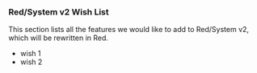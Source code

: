 ### Red/System v2 Wish List

This section lists all the features we would like to add to Red/System v2, which will be rewritten in Red.

* wish 1
* wish 2